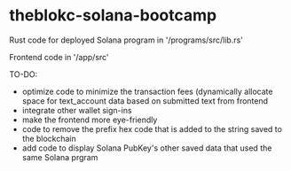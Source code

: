 # theblokc-solana-bootcamp

Rust code for deployed Solana program in '/programs/src/lib.rs'

Frontend code in '/app/src'

TO-DO:
- optimize code to minimize the transaction fees (dynamically allocate space for text_account data based on submitted text from frontend
- integrate other wallet sign-ins
- make the frontend more eye-friendly
- code to remove the prefix hex code that is added to the string saved to the blockchain
- add code to display Solana PubKey's other saved data that used the same Solana prgram
